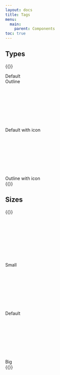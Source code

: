 ```yaml
---
layout: docs
title: Tags
menu:
  main:
    parent: Components
toc: true
---
```


## Types

{{<example>}}
<div class="tag">
  Default
</div>

<div class="tag tag-outline">
  Outline
</div>

<div class="tag tag-icon">
  Default with icon
  <svg class="icon icon-small"><use xlink:href="/assets/icons/feather.svg#x"/></svg>
</div>

<div class="tag tag-outline tag-icon">
  Outline with icon
  <svg class="icon icon-small"><use xlink:href="/assets/icons/feather.svg#x"/></svg>
</div>
{{</example>}}

## Sizes

{{<example>}}
<div class="tag tag-small">
  Small
  <svg class="icon icon-small"><use xlink:href="/assets/icons/feather.svg#x"/></svg>
</div>

<div class="tag">
  Default
  <svg class="icon icon-small"><use xlink:href="/assets/icons/feather.svg#x"/></svg>
</div>

<div class="tag tag-big">
  Big
  <svg class="icon icon"><use xlink:href="/assets/icons/feather.svg#x"/></svg>
</div>
{{</example>}}
